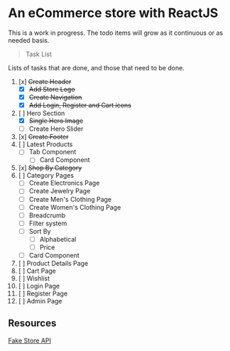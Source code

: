 # An eCommerce store with ReactJS

This is a work in progress. The todo items will grow as it continuous or as needed basis.

> Task List

Lists of tasks that are done, and those that need to be done.

1. [x] ~~Create Header~~
   - [x] ~~Add Store Logo~~
   - [x] ~~Create Navigation~~
   - [x] ~~Add Login, Register and Cart icons~~
2. [ ] Hero Section
   - [x] ~~Single Hero Image~~
   - [ ] Create Hero Slider
3. [x] ~~Create Footer~~
4. [ ] Latest Products
   - [ ] Tab Component
     - [ ] Card Component
5. [x] ~~Shop By Category~~
6. [ ] Category Pages
   - [ ] Create Electronics Page
   - [ ] Create Jewelry Page
   - [ ] Create Men's Clothing Page
   - [ ] Create Women's Clothing Page
   - [ ] Breadcrumb
   - [ ] Filter system
   - [ ] Sort By
     - [ ] Alphabetical
     - [ ] Price
   - [ ] Card Component
7. [ ] Product Details Page
8. [ ] Cart Page
9. [ ] Wishlist
10. [ ] Login Page
11. [ ] Register Page
12. [ ] Admin Page

## Resources

[Fake Store API](https://fakestoreapi.com/)
